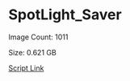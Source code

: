 # SpotLight_Saver

Image Count: 1011

Size: 0.621 GB

[Script Link](https://github.com/liuyal/Archive/blob/master/Python/Utilities/Miscellaneous/spotlight_saver.py)